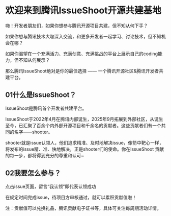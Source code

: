 # 欢迎来到腾讯IssueShoot开源共建基地
嗨！开发者朋友们，如果你想参与腾讯开源项目共建，但不知从何下手？

如果你想与腾讯技术大咖深入交流，和更多开发者一起学习、讨论技术，但不知机会在哪？

如果你渴望在一个充满活力、充满创意、充满挑战的平台上展示自己的coding能力，但不知从何展示？

那么腾讯IssueShoot绝对是你的最佳选择 —— 一个腾讯开源社区&腾讯开发者共建平台。
## 01什么是IssueShoot？
IssueShoot是腾讯首个开发者共建平台。

IssueShoot于2022年4月在腾讯内部诞生，2025年9月拓展到外部社区，从诞生至今，已汇聚了百余个内外部开源项目和千余名的贡献者。这些贡献者们有一个共同的名字——shooter。

shooter就是issue认领人，他们追求精准、及时地解决issue，像箭中靶心一样，将发布的issue精、准、快地解决，正是shooter们的使命。你在IssueShoot 贡献的每一步，都将得到充分的尊重和认可~
## 02我要怎么参与？
点击issue页面，留言“我认领”即代表认领成功

在规定时间完成issue，待项目方审核通过，就可以累积贡献值啦！

注：贡献值可以兑换礼品，腾讯贡献电子证书等，具体可关注每周期活动详情。
